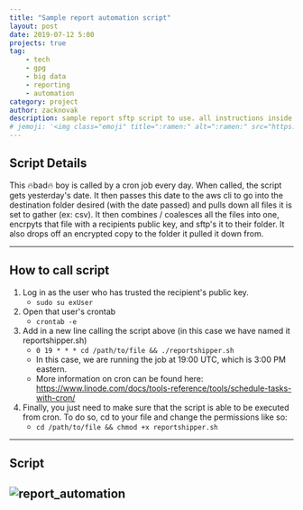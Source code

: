 ```yaml
---
title: "Sample report automation script"
layout: post
date: 2019-07-12 5:00
projects: true
tag:
    - tech
    - gpg
    - big data
    - reporting
    - automation
category: project
author: zacknovak
description: sample report sftp script to use. all instructions inside.
# jemoji: '<img class="emoji" title=":ramen:" alt=":ramen:" src="https://assets.github.com/images/icons/emoji/unicode/1f35c.png" height="20" width="20" align="absmiddle">'
---
```


## Script Details

This 🔥bad🔥 boy is called by a cron job every day. When called, the script gets yesterday's date. It then passes this date to the aws cli to go into the destination folder desired (with the date passed) and pulls down all files it is set to gather (ex: csv). It then combines / coalesces all the files into one, encrpyts that file with a recipients public key, and sftp's it to their folder. It also drops off an encrypted copy to the folder it pulled it down from.

---

## How to call script

1. Log in as the user who has trusted the recipient's public key.
    - `sudo su exUser`
2. Open that user's crontab
    - `crontab -e`
3. Add in a new line calling the script above (in this case we have named it reportshipper.sh)
    - `0 19 * * * cd /path/to/file && ./reportshipper.sh`
    - In this case, we are running the job at 19:00 UTC, which is 3:00 PM eastern.
    - More information on cron can be found here: https://www.linode.com/docs/tools-reference/tools/schedule-tasks-with-cron/
4. Finally, you just need to make sure that the script is able to be executed from cron. To do so, cd to your file and change the permissions like so:
    - `cd /path/to/file && chmod +x reportshipper.sh`

---

## Script

![report_automation](https://github.com/Novak478/novak478.github.io/blob/b1be658bfa6802d3ae734d4ac9fe35f9d99ac4cb/assets/shellscripts/report_automation.bash)
---

[1]: http://daringfireball.net/projects/markdown/
[2]: http://www.fileformat.info/info/unicode/char/2163/index.htm
[3]: http://www.markitdown.net/
[4]: http://daringfireball.net/projects/markdown/basics
[5]: http://daringfireball.net/projects/markdown/syntax
[6]: http://kune.fr/wp-content/uploads/2013/10/ghost-blog.jpg
